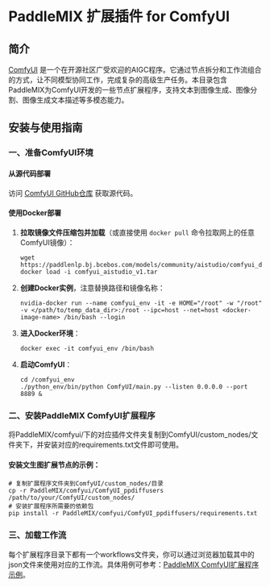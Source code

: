 # PaddleMIX 扩展插件 for ComfyUI

## 简介
[ComfyUI](https://github.com/comfyanonymous/ComfyUI/) 是一个在开源社区广受欢迎的AIGC程序。它通过节点拆分和工作流组合的方式，让不同模型协同工作，完成复杂的高级生产任务。本目录包含PaddleMIX为ComfyUI开发的一些节点扩展程序，支持文本到图像生成、图像分割、图像生成文本描述等多模态能力。

## 安装与使用指南

### 一、准备ComfyUI环境

#### 从源代码部署
访问 [ComfyUI GitHub仓库](https://github.com/comfyanonymous/ComfyUI) 获取源代码。

#### 使用Docker部署
1. **拉取镜像文件压缩包并加载**（或直接使用 `docker pull` 命令拉取网上的任意ComfyUI镜像）：
    ```shell
    wget https://paddlenlp.bj.bcebos.com/models/community/aistudio/comfyui_docker/comfyui_aistudio_v1.tar
    docker load -i comfyui_aistudio_v1.tar
    ```
2. **创建Docker实例**，注意替换路径和镜像名称：
    ```shell
    nvidia-docker run --name comfyui_env -it -e HOME="/root" -w "/root" -v </path/to/temp_data_dir>:/root --ipc=host --net=host <docker-image-name> /bin/bash --login
    ```
3. **进入Docker环境**：
    ```shell
    docker exec -it comfyui_env /bin/bash
    ```
4. **启动ComfyUI**：
    ```shell
    cd /comfyui_env
    ./python_env/bin/python ComfyUI/main.py --listen 0.0.0.0 --port 8889 &
    ```

### 二、安装PaddleMIX ComfyUI扩展程序

将PaddleMIX/comfyui/下的对应插件文件夹复制到ComfyUI/custom_nodes/文件夹下，并安装对应的requirements.txt文件即可使用。

#### 安装文生图扩展节点的示例：
```shell
# 复制扩展程序文件夹到ComfyUI/custom_nodes/目录
cp -r PaddleMIX/comfyui/ComfyUI_ppdiffusers /path/to/your/ComfyUI/custom_nodes/
# 安装扩展程序所需要的依赖包
pip install -r PaddleMIX/comfyui/ComfyUI_ppdiffusers/requirements.txt
```

### 三、加载工作流

每个扩展程序目录下都有一个workflows文件夹，你可以通过浏览器加载其中的json文件来使用对应的工作流。具体用例可参考：[PaddleMIX ComfyUI扩展程序示例](https://github.com/PaddlePaddle/PaddleMIX/tree/develop/comfyui/ComfyUI_ppdiffusers)。


